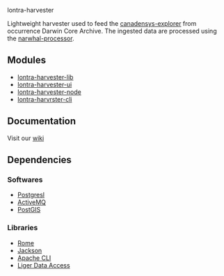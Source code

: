 lontra-harvester

Lightweight harvester used to feed the [canadensys-explorer](https://github.com/Canadensys/canadensys-explorer) from occurrence Darwin Core Archive. The ingested data are processed using the [narwhal-processor](https://github.com/Canadensys/narwhal-processor).

Modules
-------
* [lontra-harvester-lib](https://github.com/Canadensys/canadensys-harvester/tree/master/canadensys-harvester-lib)
* [lontra-harvester-ui](https://github.com/Canadensys/canadensys-harvester/tree/master/canadensys-harvester-ui)
* [lontra-harvester-node](https://github.com/Canadensys/canadensys-harvester/tree/master/canadensys-harvester-node)
* [lontra-harvrster-cli]()

Documentation
-------------
Visit our [wiki](https://github.com/WingLongitude/harvester/wiki)


Dependencies
------------
### Softwares
* [Postgresl](http://www.postgresql.org/)
* [ActiveMQ](http://activemq.apache.org/)
* [PostGIS](http://postgis.net/)

### Libraries
* [Rome](https://github.com/rometools/rome)
* [Jackson](https://github.com/FasterXML/jackson)
* [Apache CLI](http://commons.apache.org/proper/commons-cli/)
* [Liger Data Access](https://github.com/WingLongitude/liger-data-access)
